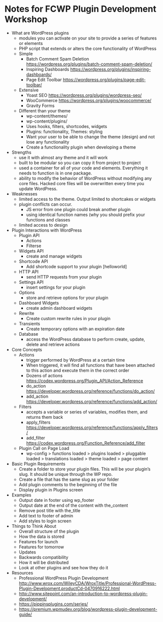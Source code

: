 # Notes for FCWP Plugin Development Workshop 

- What are WordPress plugins
    - modules you can activate on your site to provide a series of features or elements
    - PHP script that extends or alters the core functionality of WordPress
    - Simple
        - Batch Comment Spam Deletion https://wordpress.org/plugins/batch-comment-spam-deletion/
        - Inspiring Dashboards https://wordpress.org/plugins/inspiring-dashboards/
        - Page Edit Toolbar https://wordpress.org/plugins/page-edit-toolbar/
    - Extensive
        - Yoast SEO https://wordpress.org/plugins/wordpress-seo/
        - WooCommerce https://wordpress.org/plugins/woocommerce/
        - Gravity Forms
    - Different than your theme
        - wp-content/themes/
        - wp-content/plugins/
        - Uses hooks, filters, shortcodes, widgets
        - Plugins: functionality, Themes: styling
        - Want your user to be able to change the theme (design) and not lose any functionality
        - Create a functionality plugin when developing a theme
- Strengths
    - use it with almost any theme and it will work
    - built to be modular so you can copy it from project to project
    - used a container for all of your code and elements. Everything it needs to function is in one package.
    - ability to modify the behavior of WordPress without modifying any core files. Hacked core files will be overwritten every time you update WordPress.
- Weaknesses
    - limited access to the theme. Output limited to shortcakes or widgets
    - plugin conflicts can occur.
        - JS error from one plugin could break another plugin
        - using identical function names (why you should prefix your functions and classes
    - limited access to design
- Plugin Interactions with WordPress
    - Plugin API
        - Actions
        - Filterse
    - Widgets API
        - create and manage widgets
    - Shortcode API
        - Add shortcode support to your plugin [helloworld]
    - HTTP API
        - send HTTP requests from your plugin
    - Settings API
        - insert settings for your plugin
    - Options
        - store and retrieve options for your plugin
    - Dashboard Widgets
        - create admin dashboard widgets
    - Rewrite
        - Create custom rewrite rules in your plugin
    - Transients
        - Create temporary options with an expiration date
    - Database
        - access the WordPress database to perform create, update, delete and retrieve actions
- Core Concepts
    - Actions
        - trigger performed by WordPress at a certain time
        - When triggered, it will find all functions that have been attached to this action and execute them in the correct order
        - Dozens of actions https://codex.wordpress.org/Plugin_API/Action_Reference
        - do_action https://developer.wordpress.org/reference/functions/do_action/
        - add_action https://developer.wordpress.org/reference/functions/add_action/
    - Filters
        - accepts a variable or series of variables, modifies them, and returns them back
        - apply_filters https://developer.wordpress.org/reference/functions/apply_filters/
        - add_filter https://codex.wordpress.org/Function_Reference/add_filter
    - Plugin Call on Page Load
        - wp-config > functions loaded > plugins loaded > pluggable loaded > translations loaded > theme loaded > page content
- Basic Plugin Requirements
    - Create a folder to store your plugin files. This will be your plugin’s slug. It should be unique through the WP repo.
    - Create a file that has the same slug as your folder
    - Add plugin comments to the beginning of the file
    - Display plugin in Plugins screen
- Examples
    - Output date in footer using wp_footer
    - Output date at the end of the content with the_content
    - Remove post title with the_title 
    - Add text to footer of admin
    - Add styles to login screen
- Things to Think About
    - Overall structure of the plugin
    - How the data is stored
    - Features for launch
    - Features for tomorrow
    - Updates
    - Backwards compatibility
    - How it will be distributed
    - Look at other plugins and see how they do it
- Resources
    - Professional WordPress Plugin Development http://www.wrox.com/WileyCDA/WroxTitle/Professional-WordPress-Plugin-Development.productCd-0470916222.html
    - http://www.sitepoint.com/an-introduction-to-wordpress-plugin-development/
    - https://pippinsplugins.com/series/
    - https://premium.wpmudev.org/blog/wordpress-plugin-development-guide/
